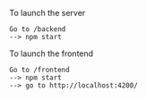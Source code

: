 To launch the server

    Go to /backend
    --> npm start

To launch the frontend

    Go to /frontend
    --> npm start
    --> go to http://localhost:4200/
